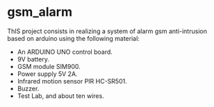 # gsm_alarm
ThIS project consists in realizing a system of alarm gsm anti-intrusion based on arduino using the following material:
- An ARDUINO UNO control board.
- 9V battery.
- GSM module SIM900.
- Power supply 5V 2A.
- Infrared motion sensor PIR HC-SR501.
- Buzzer.
- Test Lab, and about ten wires.
